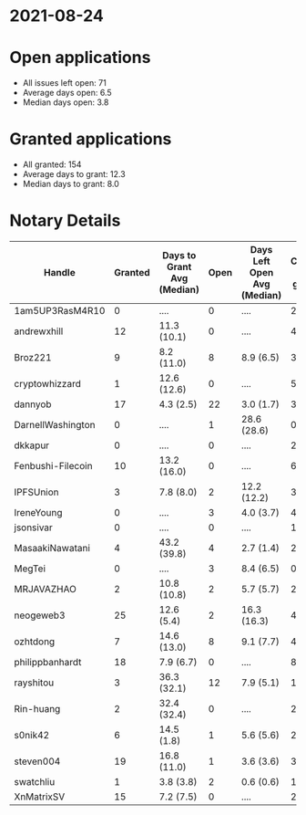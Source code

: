 2021-08-24
==========

# Open applications

- All issues left open: 71
- Average days open: 6.5
- Median days open: 3.8

# Granted applications

- All granted: 154
- Average days to grant: 12.3
- Median days to grant: 8.0

# Notary Details

| Handle            |   Granted | Days to Grant Avg (Median)   |   Open | Days Left Open Avg (Median)   |   Closed (no grant) |
|-------------------|-----------|------------------------------|--------|-------------------------------|---------------------|
| 1am5UP3RasM4R10   |         0 | ....                         |      0 | ....                          |                   2 |
| andrewxhill       |        12 | 11.3  (10.1)                 |      0 | ....                          |                  41 |
| Broz221           |         9 | 8.2  (11.0)                  |      8 | 8.9  (6.5)                    |                  36 |
| cryptowhizzard    |         1 | 12.6  (12.6)                 |      0 | ....                          |                   5 |
| dannyob           |        17 | 4.3  (2.5)                   |     22 | 3.0  (1.7)                    |                  37 |
| DarnellWashington |         0 | ....                         |      1 | 28.6  (28.6)                  |                   0 |
| dkkapur           |         0 | ....                         |      0 | ....                          |                   2 |
| Fenbushi-Filecoin |        10 | 13.2  (16.0)                 |      0 | ....                          |                  63 |
| IPFSUnion         |         3 | 7.8  (8.0)                   |      2 | 12.2  (12.2)                  |                   3 |
| IreneYoung        |         0 | ....                         |      3 | 4.0  (3.7)                    |                   4 |
| jsonsivar         |         0 | ....                         |      0 | ....                          |                  13 |
| MasaakiNawatani   |         4 | 43.2  (39.8)                 |      4 | 2.7  (1.4)                    |                  27 |
| MegTei            |         0 | ....                         |      3 | 8.4  (6.5)                    |                   0 |
| MRJAVAZHAO        |         2 | 10.8  (10.8)                 |      2 | 5.7  (5.7)                    |                   2 |
| neogeweb3         |        25 | 12.6  (5.4)                  |      2 | 16.3  (16.3)                  |                  44 |
| ozhtdong          |         7 | 14.6  (13.0)                 |      8 | 9.1  (7.7)                    |                  48 |
| philippbanhardt   |        18 | 7.9  (6.7)                   |      0 | ....                          |                  82 |
| rayshitou         |         3 | 36.3  (32.1)                 |     12 | 7.9  (5.1)                    |                  15 |
| Rin-huang         |         2 | 32.4  (32.4)                 |      0 | ....                          |                   2 |
| s0nik42           |         6 | 14.5  (1.8)                  |      1 | 5.6  (5.6)                    |                  22 |
| steven004         |        19 | 16.8  (11.0)                 |      1 | 3.6  (3.6)                    |                  39 |
| swatchliu         |         1 | 3.8  (3.8)                   |      2 | 0.6  (0.6)                    |                   1 |
| XnMatrixSV        |        15 | 7.2  (7.5)                   |      0 | ....                          |                  24 |